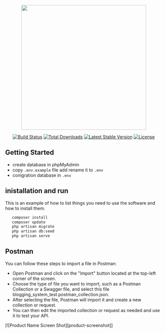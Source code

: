 <p align="center"><a href="https://laravel.com" target="_blank"><img src="https://raw.githubusercontent.com/laravel/art/master/logo-lockup/5%20SVG/2%20CMYK/1%20Full%20Color/laravel-logolockup-cmyk-red.svg" width="400"></a></p>

<p align="center">
<a href="https://travis-ci.org/laravel/framework"><img src="https://travis-ci.org/laravel/framework.svg" alt="Build Status"></a>
<a href="https://packagist.org/packages/laravel/framework"><img src="https://img.shields.io/packagist/dt/laravel/framework" alt="Total Downloads"></a>
<a href="https://packagist.org/packages/laravel/framework"><img src="https://img.shields.io/packagist/v/laravel/framework" alt="Latest Stable Version"></a>
<a href="https://packagist.org/packages/laravel/framework"><img src="https://img.shields.io/packagist/l/laravel/framework" alt="License"></a>
</p>

## Getting Started

* create database in phpMyAdmin
* copy ```.env.example``` file add rename it to ```.env```
* conigration database in ```.env```

## inistallation and run

This is an example of how to list things you need to use the software and how to install them.

```sh
   composer install
   composer update
   php artisan migrate
   php artisan db:seed
   php artisan serve
  ```

## Postman

You can follow these steps to import a file in Postman:
* Open Postman and click on the "Import" button located at the top-left corner of the screen.
* Choose the type of file you want to import, such as a Postman Collection or a Swagger file, and select this file blogging_system_test.postman_collection.json.
* After selecting the file, Postman will import it and create a new collection or request.
* You can then edit the imported collection or request as needed and use it to test your API.

[![Product Name Screen Shot][product-screenshot]]
